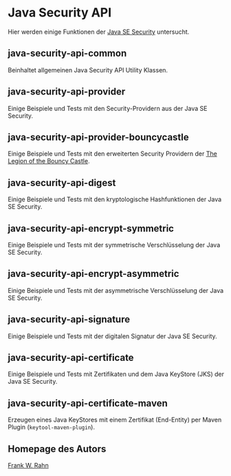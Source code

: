 # Java Security API
Hier werden einige Funktionen der [Java SE Security](http://docs.oracle.com/javase/7/docs/technotes/guides/security/overview/jsoverview.html)
untersucht.

## java-security-api-common
Beinhaltet allgemeinen Java Security API Utility Klassen.

## java-security-api-provider
Einige Beispiele und Tests mit den Security-Providern aus der Java SE Security.

## java-security-api-provider-bouncycastle
Einige Beispiele und Tests mit den erweiterten Security Providern der 
[The Legion of the Bouncy Castle](https://www.bouncycastle.org/java.html).

## java-security-api-digest
Einige Beispiele und Tests mit den kryptologische Hashfunktionen der Java SE Security.

## java-security-api-encrypt-symmetric
Einige Beispiele und Tests mit der symmetrische Verschlüsselung der Java SE Security.

## java-security-api-encrypt-asymmetric
Einige Beispiele und Tests mit der asymmetrische Verschlüsselung der Java SE Security.

## java-security-api-signature
Einige Beispiele und Tests mit der digitalen Signatur der Java SE Security.

## java-security-api-certificate
Einige Beispiele und Tests mit Zertifikaten und dem Java KeyStore (JKS) der Java SE Security.

## java-security-api-certificate-maven
Erzeugen eines Java KeyStores mit einem Zertifikat (End-Entity) per Maven Plugin (`keytool-maven-plugin`).

## Homepage des Autors
[Frank W. Rahn](https://www.frank-rahn.de)